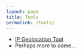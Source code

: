 ```yaml
---
layout: page
title: Tools
permalink: /tools/
---
```


- [IP Geolocation Tool](https://unrealninjas.com/geo/)
- Perhaps more to come...
